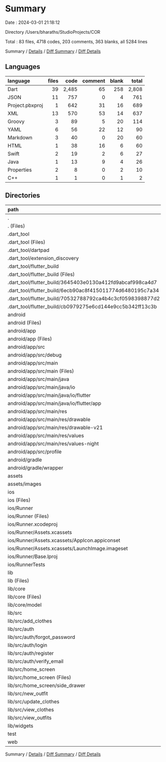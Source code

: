 # Summary

Date : 2024-03-01 21:18:12

Directory /Users/bharaths/StudioProjects/COR

Total : 83 files,  4718 codes, 203 comments, 363 blanks, all 5284 lines

Summary / [Details](details.md) / [Diff Summary](diff.md) / [Diff Details](diff-details.md)

## Languages
| language | files | code | comment | blank | total |
| :--- | ---: | ---: | ---: | ---: | ---: |
| Dart | 39 | 2,485 | 65 | 258 | 2,808 |
| JSON | 11 | 757 | 0 | 4 | 761 |
| Project.pbxproj | 1 | 642 | 31 | 16 | 689 |
| XML | 13 | 570 | 53 | 14 | 637 |
| Groovy | 3 | 89 | 5 | 20 | 114 |
| YAML | 6 | 56 | 22 | 12 | 90 |
| Markdown | 3 | 40 | 0 | 20 | 60 |
| HTML | 1 | 38 | 16 | 6 | 60 |
| Swift | 2 | 19 | 2 | 6 | 27 |
| Java | 1 | 13 | 9 | 4 | 26 |
| Properties | 2 | 8 | 0 | 2 | 10 |
| C++ | 1 | 1 | 0 | 1 | 2 |

## Directories
| path | files | code | comment | blank | total |
| :--- | ---: | ---: | ---: | ---: | ---: |
| . | 83 | 4,718 | 203 | 363 | 5,284 |
| . (Files) | 4 | 69 | 22 | 20 | 111 |
| .dart_tool | 13 | 727 | 11 | 34 | 772 |
| .dart_tool (Files) | 1 | 536 | 0 | 1 | 537 |
| .dart_tool/dartpad | 1 | 15 | 6 | 4 | 25 |
| .dart_tool/extension_discovery | 2 | 22 | 0 | 11 | 33 |
| .dart_tool/flutter_build | 9 | 154 | 5 | 18 | 177 |
| .dart_tool/flutter_build (Files) | 1 | 130 | 5 | 18 | 153 |
| .dart_tool/flutter_build/3645403e0130a412fd9abcaf998ca4d7 | 2 | 6 | 0 | 0 | 6 |
| .dart_tool/flutter_build/6ecb90ac8f415011774d6480195c7a34 | 2 | 6 | 0 | 0 | 6 |
| .dart_tool/flutter_build/70532788792ca4b4c3cf0598398877d2 | 2 | 6 | 0 | 0 | 6 |
| .dart_tool/flutter_build/cb0979275e6cd144e9cc5b342ff13c3b | 2 | 6 | 0 | 0 | 6 |
| android | 15 | 233 | 65 | 36 | 334 |
| android (Files) | 4 | 70 | 0 | 10 | 80 |
| android/app | 10 | 158 | 65 | 25 | 248 |
| android/app (Files) | 2 | 80 | 5 | 12 | 97 |
| android/app/src | 8 | 78 | 60 | 13 | 151 |
| android/app/src/debug | 1 | 3 | 4 | 1 | 8 |
| android/app/src/main | 6 | 72 | 52 | 11 | 135 |
| android/app/src/main (Files) | 1 | 33 | 11 | 1 | 45 |
| android/app/src/main/java | 1 | 13 | 9 | 4 | 26 |
| android/app/src/main/java/io | 1 | 13 | 9 | 4 | 26 |
| android/app/src/main/java/io/flutter | 1 | 13 | 9 | 4 | 26 |
| android/app/src/main/java/io/flutter/app | 1 | 13 | 9 | 4 | 26 |
| android/app/src/main/res | 4 | 26 | 32 | 6 | 64 |
| android/app/src/main/res/drawable | 1 | 4 | 7 | 2 | 13 |
| android/app/src/main/res/drawable-v21 | 1 | 4 | 7 | 2 | 13 |
| android/app/src/main/res/values | 1 | 9 | 9 | 1 | 19 |
| android/app/src/main/res/values-night | 1 | 9 | 9 | 1 | 19 |
| android/app/src/profile | 1 | 3 | 4 | 1 | 8 |
| android/gradle | 1 | 5 | 0 | 1 | 6 |
| android/gradle/wrapper | 1 | 5 | 0 | 1 | 6 |
| assets | 2 | 398 | 0 | 1 | 399 |
| assets/images | 2 | 398 | 0 | 1 | 399 |
| ios | 10 | 878 | 35 | 29 | 942 |
| ios (Files) | 1 | 7 | 0 | 0 | 7 |
| ios/Runner | 7 | 222 | 2 | 9 | 233 |
| ios/Runner (Files) | 2 | 13 | 0 | 3 | 16 |
| ios/Runner.xcodeproj | 1 | 642 | 31 | 16 | 689 |
| ios/Runner/Assets.xcassets | 3 | 148 | 0 | 4 | 152 |
| ios/Runner/Assets.xcassets/AppIcon.appiconset | 1 | 122 | 0 | 1 | 123 |
| ios/Runner/Assets.xcassets/LaunchImage.imageset | 2 | 26 | 0 | 3 | 29 |
| ios/Runner/Base.lproj | 2 | 61 | 2 | 2 | 65 |
| ios/RunnerTests | 1 | 7 | 2 | 4 | 13 |
| lib | 36 | 2,326 | 44 | 229 | 2,599 |
| lib (Files) | 4 | 189 | 12 | 18 | 219 |
| lib/core | 3 | 139 | 0 | 19 | 158 |
| lib/core (Files) | 1 | 54 | 0 | 9 | 63 |
| lib/core/model | 2 | 85 | 0 | 10 | 95 |
| lib/src | 23 | 1,839 | 32 | 165 | 2,036 |
| lib/src/add_clothes | 2 | 233 | 16 | 24 | 273 |
| lib/src/auth | 9 | 506 | 3 | 57 | 566 |
| lib/src/auth/forgot_password | 1 | 41 | 0 | 8 | 49 |
| lib/src/auth/login | 4 | 252 | 1 | 22 | 275 |
| lib/src/auth/register | 3 | 145 | 0 | 21 | 166 |
| lib/src/auth/verify_email | 1 | 68 | 2 | 6 | 76 |
| lib/src/home_screen | 3 | 196 | 1 | 16 | 213 |
| lib/src/home_screen (Files) | 2 | 65 | 0 | 8 | 73 |
| lib/src/home_screen/side_drawer | 1 | 131 | 1 | 8 | 140 |
| lib/src/new_outfit | 2 | 244 | 2 | 15 | 261 |
| lib/src/update_clothes | 2 | 200 | 6 | 18 | 224 |
| lib/src/view_clothes | 3 | 309 | 1 | 18 | 328 |
| lib/src/view_outfits | 2 | 151 | 3 | 17 | 171 |
| lib/widgets | 6 | 159 | 0 | 27 | 186 |
| test | 1 | 14 | 10 | 7 | 31 |
| web | 2 | 73 | 16 | 7 | 96 |

Summary / [Details](details.md) / [Diff Summary](diff.md) / [Diff Details](diff-details.md)